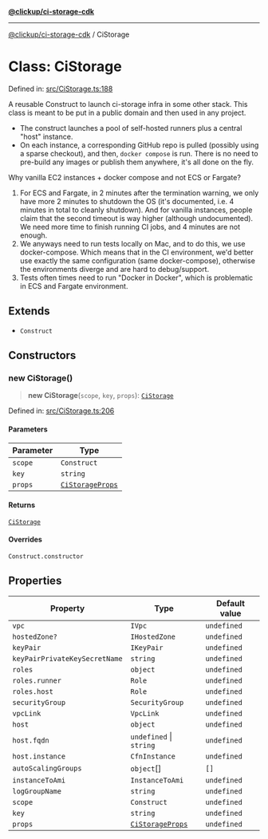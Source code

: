 [**@clickup/ci-storage-cdk**](../README.md)

***

[@clickup/ci-storage-cdk](../globals.md) / CiStorage

# Class: CiStorage

Defined in: [src/CiStorage.ts:188](https://github.com/clickup/ci-storage-cdk/blob/master/src/CiStorage.ts#L188)

A reusable Construct to launch ci-storage infra in some other stack. This
class is meant to be put in a public domain and then used in any project.

- The construct launches a pool of self-hosted runners plus a  central "host"
  instance.
- On each instance, a corresponding GitHub repo is pulled (possibly using a
  sparse checkout), and then, `docker compose` is run. There is no need to
  pre-build any images or publish them anywhere, it's all done on the fly.

Why vanilla EC2 instances + docker compose and not ECS or Fargate?

1. For ECS and Fargate, in 2 minutes after the termination warning, we only
   have more 2 minutes to shutdown the OS (it's documented, i.e. 4 minutes in
   total to cleanly shutdown). And for vanilla instances, people claim that
   the second timeout is way higher (although undocumented). We need more
   time to finish running CI jobs, and 4 minutes are not enough.
2. We anyways need to run tests locally on Mac, and to do this, we use
   docker-compose. Which means that in the CI environment, we'd better use
   exactly the same configuration (same docker-compose), otherwise the
   environments diverge and are hard to debug/support.
3. Tests often times need to run "Docker in Docker", which is problematic in
   ECS and Fargate environment.

## Extends

- `Construct`

## Constructors

### new CiStorage()

> **new CiStorage**(`scope`, `key`, `props`): [`CiStorage`](CiStorage.md)

Defined in: [src/CiStorage.ts:206](https://github.com/clickup/ci-storage-cdk/blob/master/src/CiStorage.ts#L206)

#### Parameters

| Parameter | Type |
| ------ | ------ |
| `scope` | `Construct` |
| `key` | `string` |
| `props` | [`CiStorageProps`](../interfaces/CiStorageProps.md) |

#### Returns

[`CiStorage`](CiStorage.md)

#### Overrides

`Construct.constructor`

## Properties

| Property | Type | Default value |
| ------ | ------ | ------ |
| <a id="vpc"></a> `vpc` | `IVpc` | `undefined` |
| <a id="hostedzone"></a> `hostedZone?` | `IHostedZone` | `undefined` |
| <a id="keypair"></a> `keyPair` | `IKeyPair` | `undefined` |
| <a id="keypairprivatekeysecretname"></a> `keyPairPrivateKeySecretName` | `string` | `undefined` |
| <a id="roles"></a> `roles` | `object` | `undefined` |
| `roles.runner` | `Role` | `undefined` |
| `roles.host` | `Role` | `undefined` |
| <a id="securitygroup"></a> `securityGroup` | `SecurityGroup` | `undefined` |
| <a id="vpclink"></a> `vpcLink` | `VpcLink` | `undefined` |
| <a id="host"></a> `host` | `object` | `undefined` |
| `host.fqdn` | `undefined` \| `string` | `undefined` |
| `host.instance` | `CfnInstance` | `undefined` |
| <a id="autoscalinggroups"></a> `autoScalingGroups` | `object`[] | `[]` |
| <a id="instancetoami"></a> `instanceToAmi` | `InstanceToAmi` | `undefined` |
| <a id="loggroupname"></a> `logGroupName` | `string` | `undefined` |
| <a id="scope-1"></a> `scope` | `Construct` | `undefined` |
| <a id="key-1"></a> `key` | `string` | `undefined` |
| <a id="props-1"></a> `props` | [`CiStorageProps`](../interfaces/CiStorageProps.md) | `undefined` |
